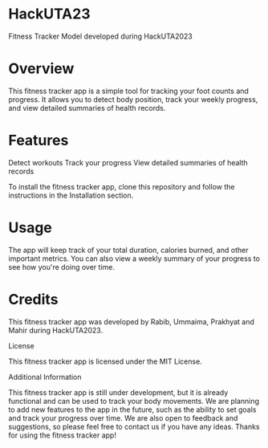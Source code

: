 # HackUTA23
Fitness Tracker Model developed during HackUTA2023


# Overview

This fitness tracker app is a simple tool for tracking your foot counts and progress. It allows you to detect body position, track your weekly progress, and view detailed summaries of health records.

# Features

Detect workouts
Track your progress
View detailed summaries of health records

To install the fitness tracker app, clone this repository and follow the instructions in the Installation section.

# Usage

The app will keep track of your total duration, calories burned, and other important metrics. You can also view a weekly summary of your progress to see how you're doing over time.


# Credits

This fitness tracker app was developed by Rabib, Ummaima, Prakhyat and Mahir  during HackUTA2023.

License

This fitness tracker app is licensed under the MIT License.

Additional Information

This fitness tracker app is still under development, but it is already functional and can be used to track your body movements.
We are planning to add new features to the app in the future, such as the ability to set goals and track your progress over time.
We are also open to feedback and suggestions, so please feel free to contact us if you have any ideas.
Thanks for using the fitness tracker app!
